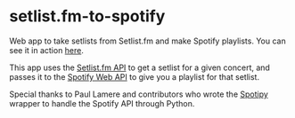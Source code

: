 # setlist.fm-to-spotify
Web app to take setlists from Setlist.fm and make Spotify playlists. You can see it in action <a href="http://jrloaiza.me/concerts/">here</a>.

This app uses the <a href="https://api.setlist.fm/">Setlist.fm API</a> to get a setlist for a given concert, and passes it to the <a href="https://developer.spotify.com/web-api/">Spotify Web API</a> to give you a playlist for that setlist.</p>

Special thanks to Paul Lamere and contributors who wrote the <a href="http://spotipy.readthedocs.io/en/latest/">Spotipy</a> wrapper to handle the Spotify API through Python.					
